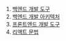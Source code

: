 1. [백엔드 개발 도구](./ch02/ch2.md)
2. [백엔드 개발 아키텍처](./ch02/ch2_1.md)
3. [프론트엔드 개발 도구](./ch03/ch3_0.md)
4. [리액트 문법](./ch03/ch3_1.md)
